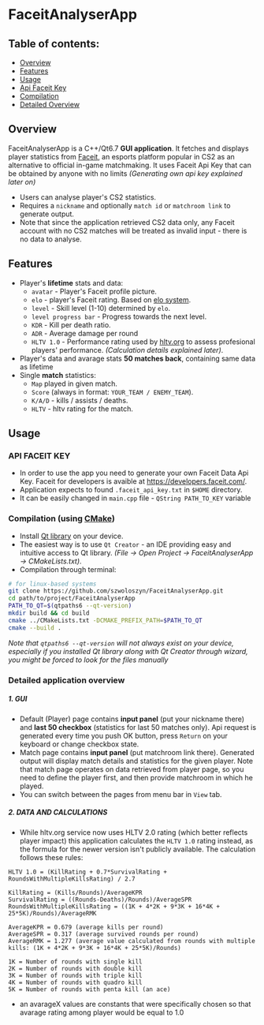 # FaceitAnalyserApp

## Table of contents:
- [Overview](#overview)
- [Features](#features)
- [Usage](#usage)
- [Api Faceit Key](#api-faceit-key)
- [Compilation](#compilation-using-cmake)
- [Detailed Overview](#detailed-application-overview)

## Overview

FaceitAnalyserApp is a C++/Qt6.7 **GUI application**. It fetches and displays player statistics from [Faceit](www.faceit.com), an esports platform popular in CS2 as an alternative to official in-game matchmaking. It uses Faceit Api Key that can be obtained by anyone with no limits *(Generating own api key explained later on)*
- Users can analyse player's CS2 statistics.
- Requires a `nickname` and optionally `match id` or `matchroom link` to generate output.
- Note that since the application retrieved CS2 data only, any Faceit account with no CS2 matches will be treated as invalid input - there is no data to analyse.

## Features

- Player's __lifetime__ stats and data:
    - `avatar` - Player's Faceit profile picture.
    - `elo` - player's Faceit rating. Based on [elo system](https://en.wikipedia.org/wiki/Elo_rating_system).
    - `level` - Skill level (1-10) determined by `elo`.
    - `level progress bar` - Progress towards the next level.
    - `KDR` - Kill per death ratio.
    - `ADR` - Average damage per round
    - `HLTV 1.0` - Performance rating used by [hltv.org](www.hltv.org) to assess profesional players' performance. *(Calculation details explained later)*.
- Player's data and avarage stats __50 matches back__, containing same data as lifetime
- Single __match__ statistics:
    - `Map` played in given match.
    - `Score` (always in format: `YOUR_TEAM / ENEMY_TEAM`).
    - `K/A/D` - kills / assists / deaths.
    - `HLTV` - hltv rating for the match.

## Usage

### API FACEIT KEY
- In order to use the app you need to generate your own Faceit Data Api Key. 
Faceit for developers is avaible at https://developers.faceit.com/.
- Application expects to found `.faceit_api_key.txt` in `$HOME` directory.
- It can be easily changed in `main.cpp` file - `QString PATH_TO_KEY` variable

### Compilation (using [CMake](https://cmake.org/documentation/))
- Install [Qt library](https://doc.qt.io/qt-6/get-and-install-qt.html) on your device.
- The easiest way is to use `Qt Creator` - an IDE providing easy and intuitive access to Qt library. 
*(File -> Open Project -> FaceitAnalyserApp -> CMakeLists.txt)*.
- Compilation through terminal:
```sh
# for linux-based systems
git clone https://github.com/szwoloszyn/FaceitAnalyserApp.git
cd path/to/project/FaceitAnalyserApp
PATH_TO_QT=$(qtpaths6 --qt-version)
mkdir build && cd build
cmake ../CMakeLists.txt -DCMAKE_PREFIX_PATH=$PATH_TO_QT
cmake --build .
```
*Note that `qtpaths6 --qt-version` will not always exist on your device, especially if you installed Qt library along with Qt Creator through wizard, you might be forced to look for the files manually*

### Detailed application overview
##### 1. GUI 
- Default (Player) page contains **input panel** (put your nickname there) and **last 50 checkbox** (statistics for last 50 matches only). Api request is generated every time you push OK button, press `Return` on your keyboard or change checkbox state.
- Match page contains **input panel** (put matchroom link there). Generated output will display match details and statistics for the given player. Note that match page operates on data retrieved from player page, so you need to define the player first, and then provide matchroom in which he played.
- You can switch between the pages from menu bar in `View` tab.

##### 2. DATA AND CALCULATIONS
- While hltv.org service now uses HLTV 2.0 rating (which better reflects player impact) this application calculates the `HLTV 1.0` rating instead, as the formula for the newer version isn't publicly available. The calculation follows these rules:
```
HLTV 1.0 = (KillRating + 0.7*SurvivalRating + RoundsWithMultipleKillsRating) / 2.7

KillRating = (Kills/Rounds)/AverageKPR
SurvivalRating = ((Rounds-Deaths)/Rounds)/AverageSPR
RoundsWithMultipleKillsRating = ((1K + 4*2K + 9*3K + 16*4K + 25*5K)/Rounds)/AverageRMK

AverageKPR = 0.679 (average kills per round)
AverageSPR = 0.317 (average survived rounds per round)
AverageRMK = 1.277 (average value calculated from rounds with multiple kills: (1K + 4*2K + 9*3K + 16*4K + 25*5K)/Rounds)

1K = Number of rounds with single kill
2K = Number of rounds with double kill
3K = Number of rounds with triple kill
4K = Number of rounds with quadro kill
5K = Number of rounds with penta kill (an ace)
```
- an avarageX values are constants that were specifically chosen 
so that avarage rating among player would be equal to 1.0
